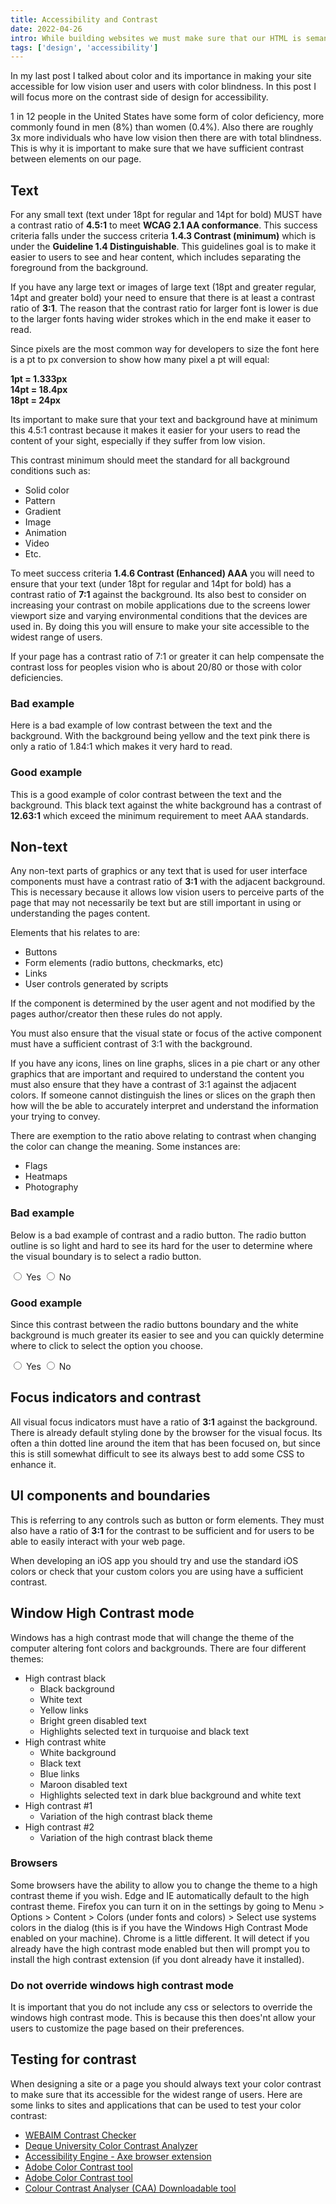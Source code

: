 ```yaml
---
title: Accessibility and Contrast
date: 2022-04-26
intro: While building websites we must make sure that our HTML is semantically correct, but we also need to make sure that we are designing with accessibility in mind.
tags: ['design', 'accessibility']
---
```


In my last post I talked about color and its importance in making your site accessible for low vision user and users with color blindness. In this post I will focus more on the contrast side of design for accessibility. 

1 in 12 people in the United States have some form of color deficiency, more commonly found in men (8%) than women (0.4%). Also there are roughly 3x more individuals who have low vision then there are with total blindness. This is why it is important to make sure that we have sufficient contrast between elements on our page. 

## Text
For any small text (text under 18pt for regular and 14pt for bold) MUST have a contrast ratio of **4.5:1** to meet **WCAG 2.1 AA conformance**. This success criteria falls under the success criteria **1.4.3 Contrast (minimum)** which is under the **Guideline 1.4 Distinguishable**. This guidelines goal is to make it easier to users to see and hear content, which includes separating the foreground from the background. 

If you have any large text or images of large text (18pt and greater regular, 14pt and greater bold) your need to ensure that there is at least a contrast ratio of **3:1**. The reason that the contrast ratio for larger font is lower is due to the larger fonts having wider strokes which in the end make it easer to read. 

<div class="callout">
    <p>Since pixels are the most common way for developers to size the font here is a pt to px conversion to show how many pixel a pt will equal:</p>
    <p><strong>1pt = 1.333px<br>14pt = 18.4px<br>18pt = 24px</strong></p>
</div>

Its important to make sure that your text and background have at minimum this 4.5:1 contrast because it makes it easier for your users to read the content of your sight, especially if they suffer from low vision. 

This contrast minimum should meet the standard for all background conditions such as: 
- Solid color
- Pattern
- Gradient
- Image
- Animation
- Video
- Etc.

To meet success criteria **1.4.6 Contrast (Enhanced) AAA** you will need to ensure that your text (under 18pt for regular and 14pt for bold) has a contrast ratio of **7:1** against the background. Its also best to consider on increasing your contrast on mobile applications due to the screens lower viewport size and varying environmental conditions that the devices are used in. By doing this you will ensure to make your site accessible to the widest range of users. 

If your page has a contrast ratio of 7:1 or greater it can help compensate the contrast loss for peoples vision who is about 20/80 or those with color deficiencies. 

<div class="example" aria-hidden="true">
    <h3>Bad example</h3>
    <div class="low-contrast">
        <p>Here is a bad example of low contrast between the text and the background. With the background being yellow and the text pink there is only a ratio of 1.84:1 which makes it very hard to read.</p>
    </div>
</div>

<div class="example">
    <h3>Good example</h3>
    <p>This is a good example of color contrast between the text and the background. This black text against the white background has a contrast of <strong>12.63:1</strong> which exceed the minimum requirement to meet AAA standards.</p>
</div>


## Non-text 
Any non-text parts of graphics or any text that is used for user interface components must have a contrast ratio of **3:1** with the adjacent background. This is necessary because it allows low vision users to perceive parts of the page that may not necessarily be text but are still important in using or understanding the pages content. 

Elements that his relates to are: 
- Buttons
- Form elements (radio buttons, checkmarks, etc)
- Links
- User controls generated by scripts

If the component is determined by the user agent and not modified by the pages author/creator then these rules do not apply. 

You must also ensure that the visual state or focus of the active component must have a sufficient contrast of 3:1 with the background. 

If you have any icons, lines on line graphs, slices in a pie chart or any other graphics that are important and required to understand the content you must also ensure that they have a contrast of 3:1 against the adjacent colors. If someone cannot distinguish the lines or slices on the graph then how will the be able to accurately interpret and understand the information your trying to convey. 

<div class="callout">
    <p>There are exemption to the ratio above relating to contrast when changing the color can change the meaning. Some instances are: </p>
    <ul>
        <li>Flags</li>
        <li>Heatmaps</li>
        <li>Photography</li>
    </ul>
</div>

<div class="example" aria-hidden="true">
    <h3>Bad example</h3>
    <p>Below is a bad example of contrast and a radio button. The radio button outline is so light and hard to see its hard for the user to determine where the visual boundary is to select a radio button.</p>
    <div class="low-contrast-radio">
        <label for="yes">
            <input type="radio" id="yes" name="bad-example" /> Yes
        </label>
        <label for="no">
            <input type="radio" id="no" name="bad-example" /> No
        </label>
    </div>
</div>

<div class="example" aria-hidden="true">
    <h3>Good example</h3>
    <p>Since this contrast between the radio buttons boundary and the white background is much greater its easier to see and you can quickly determine where to click to select the option you choose. </p>
  <div>
        <label for="yes">
            <input type="radio" id="yes" name="bad-example" /> Yes
        </label>
        <label for="no">
            <input type="radio" id="no" name="bad-example" /> No
        </label>
    </div>
</div>

## Focus indicators and contrast
All visual focus indicators must have a ratio of **3:1** against the background. There is already default styling done by the browser for the visual focus. Its often a thin dotted line around the item that has been focused on, but since this is still somewhat difficult to see its always best to add some CSS to enhance it. 

## UI components and boundaries

This is referring to any controls such as button or form elements. They must also have a ratio of **3:1** for the contrast to be sufficient and for users to be able to easily interact with your web page. 

<div class="callout">
    <p>When developing an iOS app you should try and use the standard iOS colors or check that your custom colors you are using have a sufficient contrast.</p>
</div>

## Window High Contrast mode
Windows has a high contrast mode that will change the theme of the computer altering font colors and backgrounds. There are four different themes: 
- High contrast black
    - Black background
    - White text
    - Yellow links
    - Bright green disabled text
    - Highlights selected text in turquoise and black text
- High contrast white
    - White background
    - Black text
    - Blue links
    - Maroon disabled text
    - Highlights selected text in dark blue background and white text
- High contrast #1
    - Variation of the high contrast black theme
- High contrast #2
    - Variation of the high contrast black theme
### Browsers
Some browsers have the ability to allow you to change the theme to a high contrast theme if you wish. Edge and IE automatically default to the high contrast theme. Firefox you can turn it on in the settings by going to Menu > Options > Content > Colors (under fonts and colors) > Select use systems colors in the dialog (this is if you have the Windows High Contrast Mode enabled on your machine).
Chrome is a little different. It will detect if you already have the high contrast mode enabled but then will prompt you to install the high contrast extension (if you dont already have it installed). 

### Do not override windows high contrast mode
It is important that you do not include any css or selectors to override the windows high contrast mode. This is because this then does'nt allow your users to customize the page based on their preferences. 

## Testing for contrast
When designing a site or a page you should always text your color contrast to make sure that its accessible for the widest range of users. Here are some links to sites and applications that can be used to test your color contrast: 
- [WEBAIM Contrast Checker](https://webaim.org/resources/contrastchecker) 
- [Deque University Color Contrast Analyzer](https://dequeuniversity.com/color-contrast)
- [Accessibility Engine - Axe browser extension](http://www.deque.com/products/axe/)
- [Adobe Color Contrast tool](https://helpx.adobe.com/ca/creative-cloud/adobe-color-accessibility-tools.html)
- [Adobe Color Contrast tool](https://helpx.adobe.com/ca/creative-cloud/adobe-color-accessibility-tools.html)
- [Colour Contrast Analyser (CAA) Downloadable tool](https://www.tpgi.com/color-contrast-checker/)